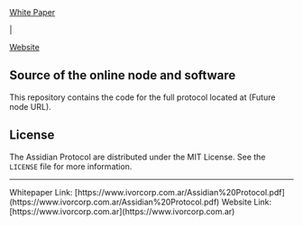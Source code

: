 <!--
*** Official Assidian Protocol README
*** by IvorCorp, 2022
-->

<a href="https://www.ivorcorp.com.ar/Assidian%20Protocol.pdf">
  White Paper
</a>

 | 

<a href="https://www.ivorcorp.com.ar">
  Website
</a>

## Source of the online node and software

This repository contains the code for the full protocol located at (Future node URL).


## License

The Assidian Protocol are distributed under the MIT License. See the `LICENSE` file for more information.

<hr>
Whitepaper Link: [https://www.ivorcorp.com.ar/Assidian%20Protocol.pdf](https://www.ivorcorp.com.ar/Assidian%20Protocol.pdf)
Website Link: [https://www.ivorcorp.com.ar](https://www.ivorcorp.com.ar)
